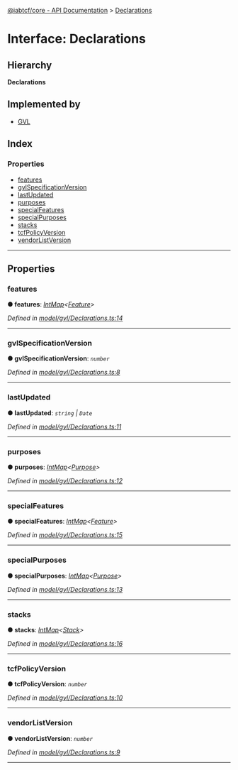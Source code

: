 [@iabtcf/core - API Documentation](../README.md) > [Declarations](../interfaces/declarations.md)

# Interface: Declarations

## Hierarchy

**Declarations**

## Implemented by

* [GVL](../classes/gvl.md)

## Index

### Properties

* [features](declarations.md#features)
* [gvlSpecificationVersion](declarations.md#gvlspecificationversion)
* [lastUpdated](declarations.md#lastupdated)
* [purposes](declarations.md#purposes)
* [specialFeatures](declarations.md#specialfeatures)
* [specialPurposes](declarations.md#specialpurposes)
* [stacks](declarations.md#stacks)
* [tcfPolicyVersion](declarations.md#tcfpolicyversion)
* [vendorListVersion](declarations.md#vendorlistversion)

---

## Properties

<a id="features"></a>

###  features

**● features**: *[IntMap](intmap.md)<[Feature](feature.md)>*

*Defined in [model/gvl/Declarations.ts:14](https://github.com/chrispaterson/iabtcf-es/blob/5097780/modules/core/src/model/gvl/Declarations.ts#L14)*

___
<a id="gvlspecificationversion"></a>

###  gvlSpecificationVersion

**● gvlSpecificationVersion**: *`number`*

*Defined in [model/gvl/Declarations.ts:8](https://github.com/chrispaterson/iabtcf-es/blob/5097780/modules/core/src/model/gvl/Declarations.ts#L8)*

___
<a id="lastupdated"></a>

###  lastUpdated

**● lastUpdated**: *`string` \| `Date`*

*Defined in [model/gvl/Declarations.ts:11](https://github.com/chrispaterson/iabtcf-es/blob/5097780/modules/core/src/model/gvl/Declarations.ts#L11)*

___
<a id="purposes"></a>

###  purposes

**● purposes**: *[IntMap](intmap.md)<[Purpose](purpose.md)>*

*Defined in [model/gvl/Declarations.ts:12](https://github.com/chrispaterson/iabtcf-es/blob/5097780/modules/core/src/model/gvl/Declarations.ts#L12)*

___
<a id="specialfeatures"></a>

###  specialFeatures

**● specialFeatures**: *[IntMap](intmap.md)<[Feature](feature.md)>*

*Defined in [model/gvl/Declarations.ts:15](https://github.com/chrispaterson/iabtcf-es/blob/5097780/modules/core/src/model/gvl/Declarations.ts#L15)*

___
<a id="specialpurposes"></a>

###  specialPurposes

**● specialPurposes**: *[IntMap](intmap.md)<[Purpose](purpose.md)>*

*Defined in [model/gvl/Declarations.ts:13](https://github.com/chrispaterson/iabtcf-es/blob/5097780/modules/core/src/model/gvl/Declarations.ts#L13)*

___
<a id="stacks"></a>

###  stacks

**● stacks**: *[IntMap](intmap.md)<[Stack](stack.md)>*

*Defined in [model/gvl/Declarations.ts:16](https://github.com/chrispaterson/iabtcf-es/blob/5097780/modules/core/src/model/gvl/Declarations.ts#L16)*

___
<a id="tcfpolicyversion"></a>

###  tcfPolicyVersion

**● tcfPolicyVersion**: *`number`*

*Defined in [model/gvl/Declarations.ts:10](https://github.com/chrispaterson/iabtcf-es/blob/5097780/modules/core/src/model/gvl/Declarations.ts#L10)*

___
<a id="vendorlistversion"></a>

###  vendorListVersion

**● vendorListVersion**: *`number`*

*Defined in [model/gvl/Declarations.ts:9](https://github.com/chrispaterson/iabtcf-es/blob/5097780/modules/core/src/model/gvl/Declarations.ts#L9)*

___

